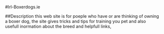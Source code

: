 #Irl-Boxerdogs.ie

##Description
this web site is for poeple who have or are thinking of owning a boxer dog,
the site gives tricks and tips for training you pet and also usefull inormation about the breed
and helpfull links,

##